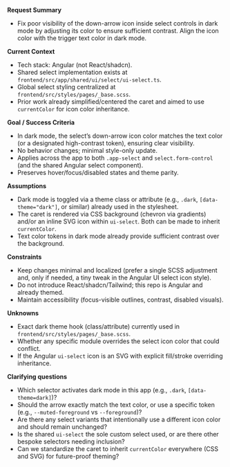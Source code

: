 **Request Summary**
- Fix poor visibility of the down-arrow icon inside select controls in dark mode by adjusting its color to ensure sufficient contrast. Align the icon color with the trigger text color in dark mode.

**Current Context**
- Tech stack: Angular (not React/shadcn).
- Shared select implementation exists at `frontend/src/app/shared/ui/select/ui-select.ts`.
- Global select styling centralized at `frontend/src/styles/pages/_base.scss`.
- Prior work already simplified/centered the caret and aimed to use `currentColor` for icon color inheritance.

**Goal / Success Criteria**
- In dark mode, the select’s down-arrow icon color matches the text color (or a designated high-contrast token), ensuring clear visibility.
- No behavior changes; minimal style-only update.
- Applies across the app to both `.app-select` and `select.form-control` (and the shared Angular select component).
- Preserves hover/focus/disabled states and theme parity.

**Assumptions**
- Dark mode is toggled via a theme class or attribute (e.g., `.dark`, `[data-theme="dark"]`, or similar) already used in the stylesheet.
- The caret is rendered via CSS background (chevron via gradients) and/or an inline SVG icon within `ui-select`. Both can be made to inherit `currentColor`.
- Text color tokens in dark mode already provide sufficient contrast over the background.

**Constraints**
- Keep changes minimal and localized (prefer a single SCSS adjustment and, only if needed, a tiny tweak in the Angular UI select icon style).
- Do not introduce React/shadcn/Tailwind; this repo is Angular and already themed.
- Maintain accessibility (focus-visible outlines, contrast, disabled visuals).

**Unknowns**
- Exact dark theme hook (class/attribute) currently used in `frontend/src/styles/pages/_base.scss`.
- Whether any specific module overrides the select icon color that could conflict.
- If the Angular `ui-select` icon is an SVG with explicit fill/stroke overriding inheritance.

**Clarifying questions**
- Which selector activates dark mode in this app (e.g., `.dark`, `[data-theme=dark]`)?  
- Should the arrow exactly match the text color, or use a specific token (e.g., `--muted-foreground` vs `--foreground`)?  
- Are there any select variants that intentionally use a different icon color and should remain unchanged?  
- Is the shared `ui-select` the sole custom select used, or are there other bespoke selectors needing inclusion?  
- Can we standardize the caret to inherit `currentColor` everywhere (CSS and SVG) for future-proof theming?